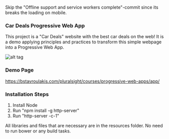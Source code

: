 Skip the "Offline support and service workers complete"-commit since its breaks the loading on mobile. 

### Car Deals Progressive Web App

This project is a "Car Deals" website with the best car deals on the web! 
It is a demo applying principles and practices to transform this simple webpage into a Progressive Web App.

![alt tag](https://bstavroulakis.com/blog/wp-content/uploads/2017/06/carDeals.png)

### Demo Page

https://bstavroulakis.com/pluralsight/courses/progressive-web-apps/app/

### Installation Steps
 
1.  Install Node
2.  Run "npm install -g http-server"
4.  Run "http-server -c-1"

All libraries and files that are necessary are in the resources folder. No need to run bower or any build tasks.
